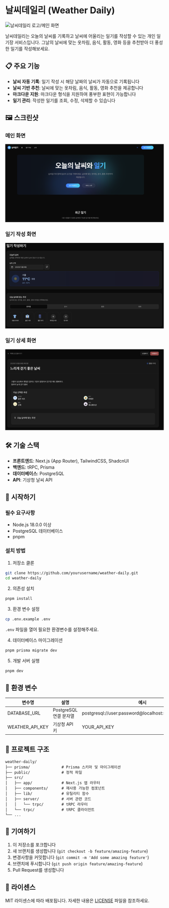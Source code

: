# 날씨데일리 (Weather Daily)

![날씨데일리 로고/메인 화면](./screenshots/main.png)

날씨데일리는 오늘의 날씨를 기록하고 날씨에 어울리는 일기를 작성할 수 있는 개인 일기장 서비스입니다. 그날의 날씨에 맞는 옷차림, 음식, 활동, 영화 등을 추천받아 더 풍성한 일기를 작성해보세요.

## 📋 주요 기능

- **날씨 자동 기록**: 일기 작성 시 해당 날짜의 날씨가 자동으로 기록됩니다
- **날씨 기반 추천**: 날씨에 맞는 옷차림, 음식, 활동, 영화 추천을 제공합니다
- **마크다운 지원**: 마크다운 형식을 지원하여 풍부한 표현이 가능합니다
- **일기 관리**: 작성한 일기를 조회, 수정, 삭제할 수 있습니다

## 🖼️ 스크린샷

### 메인 화면

![메인 화면](./screenshots/home.png)

### 일기 작성 화면

![일기 작성 화면](./screenshots/create-diary.png)

### 일기 상세 화면

![일기 상세 화면](./screenshots/diary-detail.png)

## 🛠️ 기술 스택

- **프론트엔드**: Next.js (App Router), TailwindCSS, ShadcnUI
- **백엔드**: tRPC, Prisma
- **데이터베이스**: PostgreSQL
- **API**: 기상청 날씨 API

## 🚀 시작하기

### 필수 요구사항

- Node.js 18.0.0 이상
- PostgreSQL 데이터베이스
- pnpm

### 설치 방법

1. 저장소 클론

```bash
git clone https://github.com/yourusername/weather-daily.git
cd weather-daily
```

2. 의존성 설치

```bash
pnpm install
```

3. 환경 변수 설정

```bash
cp .env.example .env
```

`.env` 파일을 열어 필요한 환경변수를 설정해주세요.

4. 데이터베이스 마이그레이션

```bash
pnpm prisma migrate dev
```

5. 개발 서버 실행

```bash
pnpm dev
```

## 📝 환경 변수

| 변수명          | 설명                   | 예시                                                   |
| --------------- | ---------------------- | ------------------------------------------------------ |
| DATABASE_URL    | PostgreSQL 연결 문자열 | postgresql://user:password@localhost:5432/weatherdaily |
| WEATHER_API_KEY | 기상청 API 키          | YOUR_API_KEY                                           |

## 📂 프로젝트 구조

```
weather-daily/
├── prisma/              # Prisma 스키마 및 마이그레이션
├── public/              # 정적 파일
├── src/
│   ├── app/             # Next.js 앱 라우터
│   ├── components/      # 재사용 가능한 컴포넌트
│   ├── lib/             # 유틸리티 함수
│   ├── server/          # 서버 관련 코드
│   │   └── trpc/        # tRPC 라우터
│   └── trpc/            # tRPC 클라이언트
└── ...
```

## 🤝 기여하기

1. 이 저장소를 포크합니다
2. 새 브랜치를 생성합니다 (`git checkout -b feature/amazing-feature`)
3. 변경사항을 커밋합니다 (`git commit -m 'Add some amazing feature'`)
4. 브랜치에 푸시합니다 (`git push origin feature/amazing-feature`)
5. Pull Request를 생성합니다

## 📜 라이센스

MIT 라이센스에 따라 배포됩니다. 자세한 내용은 [LICENSE](LICENSE) 파일을 참조하세요.
